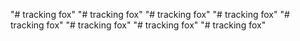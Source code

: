 "# tracking fox" 
"# tracking fox" 
"# tracking fox"
"# tracking fox"
"# tracking fox"
"# tracking fox"
"# tracking fox" 
"# tracking fox" 
